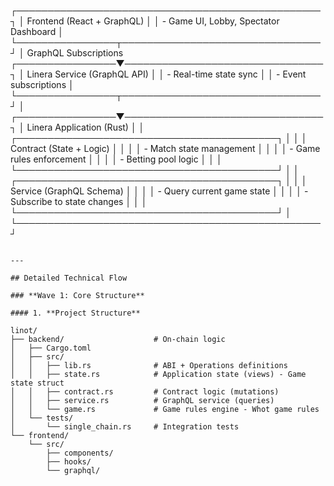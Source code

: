 ┌─────────────────────────────────────────────────┐
│ Frontend (React + GraphQL) │
│ - Game UI, Lobby, Spectator Dashboard │
└────────────────┬────────────────────────────────┘
│ GraphQL Subscriptions
┌────────────────▼────────────────────────────────┐
│ Linera Service (GraphQL API) │
│ - Real-time state sync │
│ - Event subscriptions │
└────────────────┬────────────────────────────────┘
│
┌────────────────▼────────────────────────────────┐
│ Linera Application (Rust) │
│ ┌──────────────────────────────────────────┐ │
│ │ Contract (State + Logic) │ │
│ │ - Match state management │ │
│ │ - Game rules enforcement │ │
│ │ - Betting pool logic │ │
│ └──────────────────────────────────────────┘ │
│ ┌──────────────────────────────────────────┐ │
│ │ Service (GraphQL Schema) │ │
│ │ - Query current game state │ │
│ │ - Subscribe to state changes │ │
│ └──────────────────────────────────────────┘ │
└─────────────────────────────────────────────────┘

```

---

## Detailed Technical Flow

### **Wave 1: Core Structure**

#### 1. **Project Structure**

linot/
├── backend/                    # On-chain logic
│   ├── Cargo.toml
│   ├── src/
│   │   ├── lib.rs              # ABI + Operations definitions
│   │   ├── state.rs            # Application state (views) - Game state struct
│   │   ├── contract.rs         # Contract logic (mutations)
│   │   ├── service.rs          # GraphQL service (queries)
│   │   └── game.rs             # Game rules engine - Whot game rules
│   └── tests/
│       └── single_chain.rs     # Integration tests
└── frontend/
    └── src/
        ├── components/
        ├── hooks/
        └── graphql/
```
